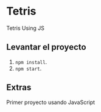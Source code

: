 # Tetris
Tetris Using JS

## Levantar el proyecto

1. `npm install`.
2. `npm start`.

## Extras

Primer proyecto usando JavaScript
